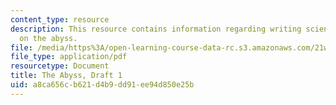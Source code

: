 ```yaml
---
content_type: resource
description: This resource contains information regarding writing science fiction
  on the abyss.
file: /media/https%3A/open-learning-course-data-rc.s3.amazonaws.com/21w-759-writing-science-fiction-spring-2016/a8ca656cb621d4b9dd91ee94d850e25b_MIT21W_759S16_Abyss1.pdf
file_type: application/pdf
resourcetype: Document
title: The Abyss, Draft 1
uid: a8ca656c-b621-d4b9-dd91-ee94d850e25b
---
```

